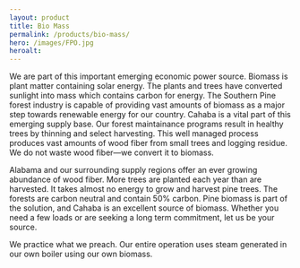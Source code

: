 ```yaml
---
layout: product
title: Bio Mass
permalink: /products/bio-mass/
hero: /images/FPO.jpg
heroalt: 
---
```

We are part of this important emerging economic power source. Biomass is plant matter containing solar energy. The plants and trees have converted sunlight into mass which contains carbon for energy. The Southern Pine forest industry is capable of providing vast amounts of biomass as a major step towards renewable energy for our country. Cahaba is a vital part of this emerging supply base. Our forest maintainance programs result in healthy trees by thinning and select harvesting. This well managed process produces vast amounts of wood fiber from small trees and logging residue. We do not waste wood fiber—we convert it to biomass.

Alabama and our surrounding supply regions offer an ever growing abundance of wood fiber. More trees are planted each year than are harvested. It takes almost no energy to grow and harvest pine trees. The forests are carbon neutral and contain 50% carbon. Pine biomass is part of the solution, and Cahaba is an excellent source of biomass. Whether you need a few loads or are seeking a long term commitment, let us be your source.

We practice what we preach. Our entire operation uses steam generated in our own boiler using our own biomass.